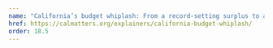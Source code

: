 ```yaml
---
name: "California’s budget whiplash: From a record-setting surplus to a massive shortfall in one year"
href: https://calmatters.org/explainers/california-budget-whiplash/
order: 18.5
---
```


